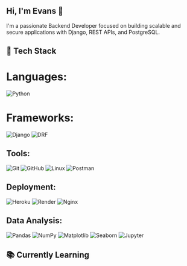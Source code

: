## Hi, I'm Evans 👋


I'm a passionate Backend Developer focused on building scalable and secure applications with Django, REST APIs, and PostgreSQL.

## 🚀 Tech Stack

# Languages:


![Python](https://img.shields.io/badge/Python-3776AB?logo=python&logoColor=white) 

# Frameworks:


![Django](https://img.shields.io/badge/Django-092E20?logo=django&logoColor=white) ![DRF](https://img.shields.io/badge/Django%20REST%20Framework-red?logo=django&logoColor=white) 

## Tools:


![Git](https://img.shields.io/badge/Git-F05032?logo=git&logoColor=white) ![GitHub](https://img.shields.io/badge/GitHub-181717?logo=github&logoColor=white) ![Linux](https://img.shields.io/badge/Linux-FCC624?logo=linux&logoColor=black) ![Postman](https://img.shields.io/badge/Postman-FF6C37?logo=postman&logoColor=white) 


## Deployment:


![Heroku](https://img.shields.io/badge/Heroku-430098?logo=heroku&logoColor=white) ![Render](https://img.shields.io/badge/Render-00979D?logo=render&logoColor=white) ![Nginx](https://img.shields.io/badge/Nginx-009639?logo=nginx&logoColor=white) 

## Data Analysis:


![Pandas](https://img.shields.io/badge/Pandas-150458?logo=pandas&logoColor=white) ![NumPy](https://img.shields.io/badge/NumPy-013243?logo=numpy&logoColor=white) ![Matplotlib](https://img.shields.io/badge/Matplotlib-11557c?logo=matplotlib&logoColor=white) ![Seaborn](https://img.shields.io/badge/Seaborn-16a085?logo=python&logoColor=white) ![Jupyter](https://img.shields.io/badge/Jupyter-F37626?logo=jupyter&logoColor=white)

## 📚 Currently Learning 

<!--
**Ab494/Ab494** is a ✨ _special_ ✨ repository because its `README.md` (this file) appears on your GitHub profile.

Here are some ideas to get you started:

- 🔭 I’m currently working on ...
- 🌱 I’m currently learning ...
- 👯 I’m looking to collaborate on ...
- 🤔 I’m looking for help with ...
- 💬 Ask me about ...
- 📫 How to reach me: ...
- 😄 Pronouns: ...
- ⚡ Fun fact: ...
-->
